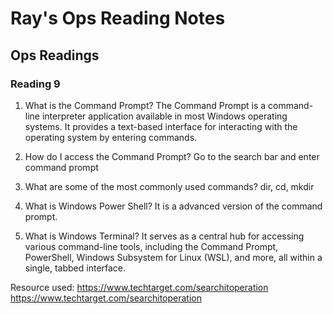 # Ray's Ops Reading Notes

## Ops Readings

### Reading 9

1.	What is the Command Prompt?
The Command Prompt is a command-line interpreter application available in most Windows operating systems. It provides a text-based interface for interacting with the operating system by entering commands.

2.	How do I access the Command Prompt? Go to the search bar and enter command prompt

3.	What are some of the most commonly used commands? dir, cd, mkdir

4.	What is Windows Power Shell? It is a advanced version of the command prompt.

5.	What is Windows Terminal? It serves as a central hub for accessing various command-line tools, including the Command Prompt, PowerShell, Windows Subsystem for Linux (WSL), and more, all within a single, tabbed interface.

Resource used: https://www.techtarget.com/searchitoperation
https://www.techtarget.com/searchitoperation

